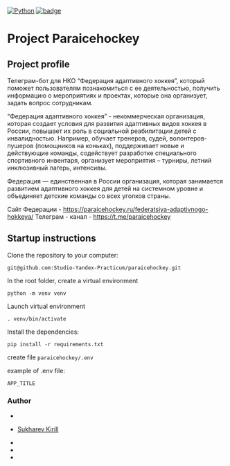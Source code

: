 [![Python](https://img.shields.io/badge/-Python-464646?style=flat&logo=Python&logoColor=56C0C0&color=008080)](https://www.python.org/) [![badge](https://img.shields.io/badge/-Python_telegram_bot-008080)](https://github.com/python-telegram-bot/python-telegram-bot/blob/680cca8262ab3e8dc00916ec523b9e015db5bc22/docs/source/telegram.ext.rst) 

# Project Paraicehockey  



## Project profile
Телеграм-бот для НКО “Федерация адаптивного хоккея”, который поможет пользователям познакомиться с ее деятельностью, получить информацию о мероприятиях и проектах, которые она организует, задать вопрос сотрудникам.

“Федерация адаптивного хоккея” - некоммерческая организация, которая создает условия для развития адаптивных видов хоккея в России, повышает их роль в социальной реабилитации детей с инвалидностью. Например, обучает тренеров, судей, волонтеров-пушеров (помощников на коньках), поддерживает новые и действующие команды, содействует разработке специального спортивного инвентаря, организует мероприятия – турниры, летний инклюзивный лагерь, интенсивы.

Федерация — единственная в России организация, которая занимается развитием адаптивного хоккея для детей на системном уровне и объединяет детские команды со всех уголков страны.

Сайт Федерации - https://paraicehockey.ru/federatsiya-adaptivnogo-hokkeya/
Телеграм - канал - https://t.me/paraicehockey


## Startup instructions

Clone the repository to your computer:

```
git@github.com:Studio-Yandex-Practicum/paraicehockey.git
```

In the root folder, create a virtual environment

```
python -m venv venv
```

Launch virtual environment

```
. venv/bin/activate
```

Install the dependencies:

```
pip install -r requirements.txt
```

create file  ```paraicehockey/.env```

example of .env file:

```
APP_TITLE

```


### Author
-

- [Sukharev Kirill](https://github.com/Soliton80)
-
-
-

